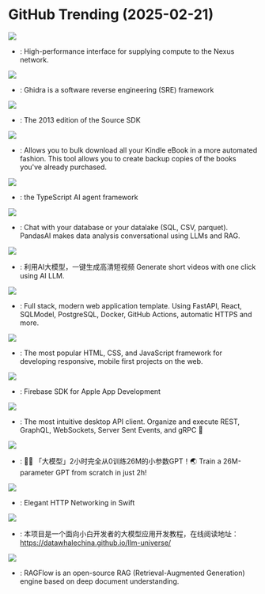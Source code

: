 # GitHub Trending (2025-02-21)

![](https://img.shields.io/badge/Rust-New%20100-green?style=flat-square&logo=appveyor)
- [](https://github.comundefined): High-performance interface for supplying compute to the Nexus network.

![](https://img.shields.io/badge/Java-New%20108-green?style=flat-square&logo=appveyor)
- [](https://github.comundefined): Ghidra is a software reverse engineering (SRE) framework

![](https://img.shields.io/badge/C%2B%2B-New%201-green?style=flat-square&logo=appveyor)
- [](https://github.comundefined): The 2013 edition of the Source SDK

![](https://img.shields.io/badge/TypeScript-New%20210-green?style=flat-square&logo=appveyor)
- [](https://github.comundefined): Allows you to bulk download all your Kindle eBook in a more automated fashion. This tool allows you to create backup copies of the books you've already purchased.

![](https://img.shields.io/badge/TypeScript-New%20726-green?style=flat-square&logo=appveyor)
- [](https://github.comundefined): the TypeScript AI agent framework

![](https://img.shields.io/badge/Python-New%20116-green?style=flat-square&logo=appveyor)
- [](https://github.comundefined): Chat with your database or your datalake (SQL, CSV, parquet). PandasAI makes data analysis conversational using LLMs and RAG.

![](https://img.shields.io/badge/Python-New%20374-green?style=flat-square&logo=appveyor)
- [](https://github.comundefined): 利用AI大模型，一键生成高清短视频 Generate short videos with one click using AI LLM.

![](https://img.shields.io/badge/TypeScript-New%20109-green?style=flat-square&logo=appveyor)
- [](https://github.comundefined): Full stack, modern web application template. Using FastAPI, React, SQLModel, PostgreSQL, Docker, GitHub Actions, automatic HTTPS and more.

![](https://img.shields.io/badge/JavaScript-New%2042-green?style=flat-square&logo=appveyor)
- [](https://github.comundefined): The most popular HTML, CSS, and JavaScript framework for developing responsive, mobile first projects on the web.

![](https://img.shields.io/badge/C%2B%2B-New%208-green?style=flat-square&logo=appveyor)
- [](https://github.comundefined): Firebase SDK for Apple App Development

![](https://img.shields.io/badge/TypeScript-New%20130-green?style=flat-square&logo=appveyor)
- [](https://github.comundefined): The most intuitive desktop API client. Organize and execute REST, GraphQL, WebSockets, Server Sent Events, and gRPC 🦬

![](https://img.shields.io/badge/Python-New%20671-green?style=flat-square&logo=appveyor)
- [](https://github.comundefined): 🚀🚀 「大模型」2小时完全从0训练26M的小参数GPT！🌏 Train a 26M-parameter GPT from scratch in just 2h!

![](https://img.shields.io/badge/Swift-New%2013-green?style=flat-square&logo=appveyor)
- [](https://github.comundefined): Elegant HTTP Networking in Swift

![](https://img.shields.io/badge/Jupyter%20Notebook-New%2076-green?style=flat-square&logo=appveyor)
- [](https://github.comundefined): 本项目是一个面向小白开发者的大模型应用开发教程，在线阅读地址：https://datawhalechina.github.io/llm-universe/

![](https://img.shields.io/badge/TypeScript-New%20438-green?style=flat-square&logo=appveyor)
- [](https://github.comundefined): RAGFlow is an open-source RAG (Retrieval-Augmented Generation) engine based on deep document understanding.

